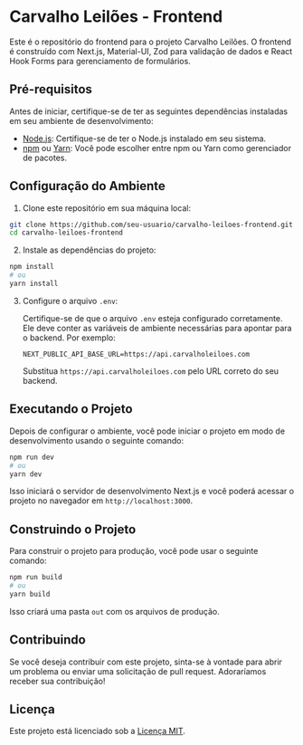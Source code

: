 # Carvalho Leilões - Frontend

Este é o repositório do frontend para o projeto Carvalho Leilões. O frontend é construído com Next.js, Material-UI, Zod para validação de dados e React Hook Forms para gerenciamento de formulários.

## Pré-requisitos

Antes de iniciar, certifique-se de ter as seguintes dependências instaladas em seu ambiente de desenvolvimento:

- [Node.js](https://nodejs.org/): Certifique-se de ter o Node.js instalado em seu sistema.
- [npm](https://www.npmjs.com/) ou [Yarn](https://yarnpkg.com/): Você pode escolher entre npm ou Yarn como gerenciador de pacotes.

## Configuração do Ambiente

1. Clone este repositório em sua máquina local:

```bash
git clone https://github.com/seu-usuario/carvalho-leiloes-frontend.git
cd carvalho-leiloes-frontend
```

2. Instale as dependências do projeto:

```bash
npm install
# ou
yarn install
```

3. Configure o arquivo `.env`:

   Certifique-se de que o arquivo `.env` esteja configurado corretamente. Ele deve conter as variáveis de ambiente necessárias para apontar para o backend. Por exemplo:

   ```
   NEXT_PUBLIC_API_BASE_URL=https://api.carvalholeiloes.com
   ```

   Substitua `https://api.carvalholeiloes.com` pelo URL correto do seu backend.

## Executando o Projeto

Depois de configurar o ambiente, você pode iniciar o projeto em modo de desenvolvimento usando o seguinte comando:

```bash
npm run dev
# ou
yarn dev
```

Isso iniciará o servidor de desenvolvimento Next.js e você poderá acessar o projeto no navegador em `http://localhost:3000`.

## Construindo o Projeto

Para construir o projeto para produção, você pode usar o seguinte comando:

```bash
npm run build
# ou
yarn build
```

Isso criará uma pasta `out` com os arquivos de produção.

## Contribuindo

Se você deseja contribuir com este projeto, sinta-se à vontade para abrir um problema ou enviar uma solicitação de pull request. Adoraríamos receber sua contribuição!

## Licença

Este projeto está licenciado sob a [Licença MIT](LICENSE).